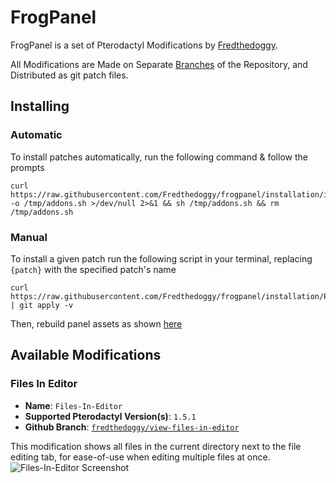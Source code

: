 # FrogPanel
FrogPanel is a set of Pterodactyl Modifications by [Fredthedoggy](https://github.com/Fredthedoggy).

All Modifications are Made on Separate [Branches](https://github.com/Fredthedoggy/frogpanel/branches) of the Repository, and Distributed as git patch files.

## Installing

### Automatic
To install patches automatically, run the following command & follow the prompts
```shell
curl https://raw.githubusercontent.com/Fredthedoggy/frogpanel/installation/install.sh -o /tmp/addons.sh >/dev/null 2>&1 && sh /tmp/addons.sh && rm /tmp/addons.sh
```

### Manual
To install a given patch run the following script in your terminal, replacing `{patch}` with the specified patch's name
```shell
curl https://raw.githubusercontent.com/Fredthedoggy/frogpanel/installation/Patches/{patch}.patch | git apply -v
```
Then, rebuild panel assets as shown [here](https://pterodactyl.io/community/customization/panel.html)

## Available Modifications

### Files In Editor
 - **Name**: `Files-In-Editor`
 - **Supported Pterodactyl Version(s)**: `1.5.1`
 - **Github Branch**: [`fredthedoggy/view-files-in-editor`](https://github.com/Fredthedoggy/frogpanel/tree/fredthedoggy/view-files-in-editor)

This modification shows all files in the current directory next to the file editing tab, for ease-of-use when editing multiple files at once.
![Files-In-Editor Screenshot](https://fredthedoggy.nothing-to-see-he.re/58NjuSMIW.png "Files-In-Editor")
